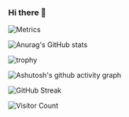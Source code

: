 ### Hi there 👋

<!--
**mythcsj/mythcsj** is a ✨ _special_ ✨ repository because its `README.md` (this file) appears on your GitHub profile.

Here are some ideas to get you started:

- 🔭 I’m currently working on ...
- 🌱 I’m currently learning ...
- 👯 I’m looking to collaborate on ...
- 🤔 I’m looking for help with ...
- 💬 Ask me about ...
- 📫 How to reach me: ...
- 😄 Pronouns: ...
- ⚡ Fun fact: ...
-->
![Metrics](https://metrics.lecoq.io/mythcsj?template=classic&config.timezone=Asia%2FShanghai)

![Anurag's GitHub stats](https://github-readme-stats.vercel.app/api?username=mythcsj&hide_title=true&hide_border=true&show_icons=true&line_height=21&text_color=000&icon_color=000&bg_color=0,ea6161,ffc64d,fffc4d,52fa5a&theme=graywhite)

![trophy](https://github-profile-trophy.vercel.app/?username=mythcsj&theme=onedark)

![Ashutosh's github activity graph](https://activity-graph.herokuapp.com/graph?username=mythcsj&theme=dracula)

![GitHub Streak](https://github-readme-streak-stats.herokuapp.com/?user=mythcsj&theme=dark)

![Visitor Count](https://profile-counter.glitch.me/mythcsj/count.svg)
